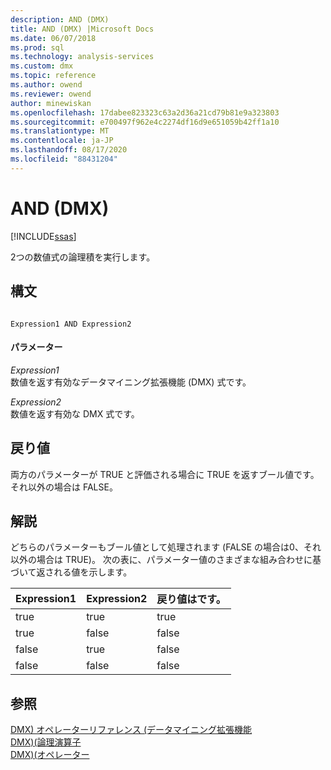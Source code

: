 ```yaml
---
description: AND (DMX)
title: AND (DMX) |Microsoft Docs
ms.date: 06/07/2018
ms.prod: sql
ms.technology: analysis-services
ms.custom: dmx
ms.topic: reference
ms.author: owend
ms.reviewer: owend
author: minewiskan
ms.openlocfilehash: 17dabee823323c63a2d36a21cd79b81e9a323803
ms.sourcegitcommit: e700497f962e4c2274df16d9e651059b42ff1a10
ms.translationtype: MT
ms.contentlocale: ja-JP
ms.lasthandoff: 08/17/2020
ms.locfileid: "88431204"
---
```

# <a name="and-dmx"></a>AND (DMX)
[!INCLUDE[ssas](../includes/applies-to-version/ssas.md)]

  2つの数値式の論理積を実行します。  
  
## <a name="syntax"></a>構文  
  
```  
  
Expression1 AND Expression2  
```  
  
#### <a name="parameters"></a>パラメーター  
 *Expression1*  
 数値を返す有効なデータマイニング拡張機能 (DMX) 式です。  
  
 *Expression2*  
 数値を返す有効な DMX 式です。  
  
## <a name="return-value"></a>戻り値  
 両方のパラメーターが TRUE と評価される場合に TRUE を返すブール値です。それ以外の場合は FALSE。  
  
## <a name="remarks"></a>解説  
 どちらのパラメーターもブール値として処理されます (FALSE の場合は0、それ以外の場合は TRUE)。 次の表に、パラメーター値のさまざまな組み合わせに基づいて返される値を示します。  
  
|Expression1|Expression2|戻り値はです。|  
|-----------------------|-----------------------|---------------------|  
|true|true|true|  
|true|false|false|  
|false|true|false|  
|false|false|false|  
  
## <a name="see-also"></a>参照  
 [DMX&#41; オペレーターリファレンス &#40;データマイニング拡張機能](../dmx/data-mining-extensions-dmx-operator-reference.md)   
 [DMX&#41;&#40;論理演算子 ](../dmx/operators-logical.md)   
 [DMX&#41;&#40;オペレーター ](../dmx/operators-dmx.md)  
  
  
